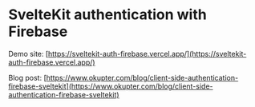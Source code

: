 # SvelteKit authentication with Firebase

Demo site: [https://sveltekit-auth-firebase.vercel.app/](https://sveltekit-auth-firebase.vercel.app/)

Blog post: [https://www.okupter.com/blog/client-side-authentication-firebase-sveltekit](https://www.okupter.com/blog/client-side-authentication-firebase-sveltekit)
